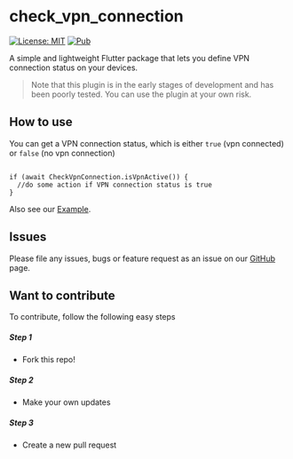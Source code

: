 # check_vpn_connection

[![License: MIT](https://img.shields.io/badge/License-MIT-yellow.svg)](https://opensource.org/licenses/MIT)
[![Pub](https://img.shields.io/pub/v/check_vpn_connection)](https://pub.dev/packages/check_vpn_connection)

A simple and lightweight Flutter package that lets you define VPN connection status on your devices.

> Note that this plugin is in the early stages of development and has been poorly tested. You can use the plugin at your own risk.

## How to use

You can get a VPN connection status, which is either `true` (vpn connected) or `false` (no vpn connection)

```

if (await CheckVpnConnection.isVpnActive()) {
  //do some action if VPN connection status is true
}

```
Also see our [Example](https://github.com/RenatFakhrutdinov/check_vpn_connection/tree/master/example).

## Issues

Please file any issues, bugs or feature request as an issue on our [GitHub](https://github.com/RenatFakhrutdinov/check_vpn_connection/issues) page.

## Want to contribute

To contribute, follow the following easy steps
##### Step 1
- Fork this repo!
##### Step 2
- Make your own updates
##### Step 3
- Create a new pull request
